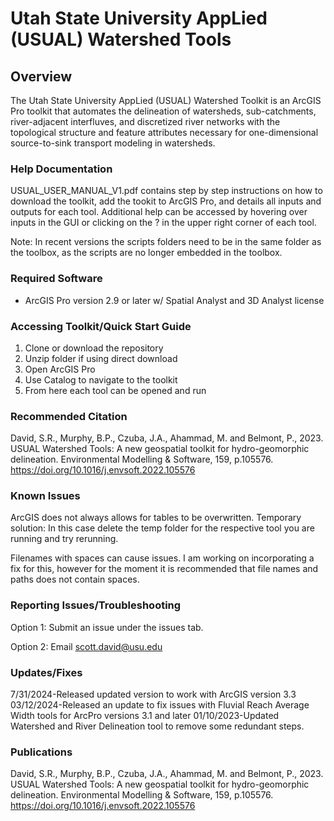 # Utah State University AppLied (USUAL) Watershed Tools

## Overview
The Utah State University AppLied (USUAL) Watershed Toolkit is an ArcGIS Pro toolkit that automates the delineation of watersheds, sub-catchments, river-adjacent interfluves, and discretized river networks with the topological structure and feature attributes necessary for one-dimensional source-to-sink transport modeling in watersheds. 

### Help Documentation
USUAL_USER_MANUAL_V1.pdf contains step by step instructions on how to download the toolkit, add the tookit to ArcGIS Pro, and details all inputs and outputs for each tool. Additional help can be accessed by hovering over inputs in the GUI or clicking on the ? in the upper right corner of each tool. 

Note: In recent versions the scripts folders need to be in the same folder as the toolbox, as the scripts are no longer embedded in the toolbox. 

### Required Software

- ArcGIS Pro version 2.9 or later w/ Spatial Analyst and 3D Analyst license

### Accessing Toolkit/Quick Start Guide

1) Clone or download the repository
2) Unzip folder if using direct download
3) Open ArcGIS Pro
4) Use Catalog to navigate to the toolkit
5) From here each tool can be opened and run

### Recommended Citation
David, S.R., Murphy, B.P., Czuba, J.A., Ahammad, M. and Belmont, P., 2023. USUAL Watershed Tools: A new geospatial toolkit for hydro-geomorphic delineation. Environmental Modelling & Software, 159, p.105576. https://doi.org/10.1016/j.envsoft.2022.105576

### Known Issues

ArcGIS does not always allows for tables to be overwritten. Temporary solution: In this case delete the temp folder for the respective tool you are running and try rerunning. 

Filenames with spaces can cause issues. I am working on incorporating a fix for this, however for the moment it is recommended that file names and paths does not contain spaces. 

### Reporting Issues/Troubleshooting
Option 1: Submit an issue under the issues tab.

Option 2: Email scott.david@usu.edu

### Updates/Fixes
7/31/2024-Released updated version to work with ArcGIS version 3.3 
03/12/2024-Released an update to fix issues with Fluvial Reach Average Width tools for ArcPro versions 3.1 and later
01/10/2023-Updated Watershed and River Delineation tool to remove some redundant steps. 

### Publications
David, S.R., Murphy, B.P., Czuba, J.A., Ahammad, M. and Belmont, P., 2023. USUAL Watershed Tools: A new geospatial toolkit for hydro-geomorphic delineation. Environmental Modelling & Software, 159, p.105576. https://doi.org/10.1016/j.envsoft.2022.105576
